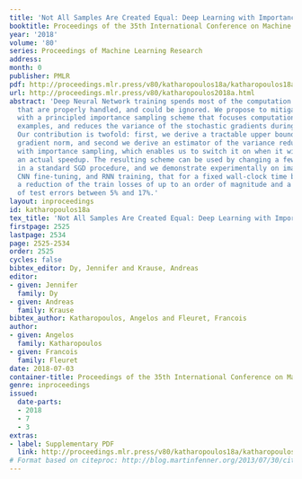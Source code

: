 ```yaml
---
title: 'Not All Samples Are Created Equal: Deep Learning with Importance Sampling'
booktitle: Proceedings of the 35th International Conference on Machine Learning
year: '2018'
volume: '80'
series: Proceedings of Machine Learning Research
address: 
month: 0
publisher: PMLR
pdf: http://proceedings.mlr.press/v80/katharopoulos18a/katharopoulos18a.pdf
url: http://proceedings.mlr.press/v80/katharopoulos2018a.html
abstract: 'Deep Neural Network training spends most of the computation on examples
  that are properly handled, and could be ignored. We propose to mitigate this phenomenon
  with a principled importance sampling scheme that focuses computation on "informative"
  examples, and reduces the variance of the stochastic gradients during training.
  Our contribution is twofold: first, we derive a tractable upper bound to the per-sample
  gradient norm, and second we derive an estimator of the variance reduction achieved
  with importance sampling, which enables us to switch it on when it will result in
  an actual speedup. The resulting scheme can be used by changing a few lines of code
  in a standard SGD procedure, and we demonstrate experimentally on image classification,
  CNN fine-tuning, and RNN training, that for a fixed wall-clock time budget, it provides
  a reduction of the train losses of up to an order of magnitude and a relative improvement
  of test errors between 5% and 17%.'
layout: inproceedings
id: katharopoulos18a
tex_title: 'Not All Samples Are Created Equal: Deep Learning with Importance Sampling'
firstpage: 2525
lastpage: 2534
page: 2525-2534
order: 2525
cycles: false
bibtex_editor: Dy, Jennifer and Krause, Andreas
editor:
- given: Jennifer
  family: Dy
- given: Andreas
  family: Krause
bibtex_author: Katharopoulos, Angelos and Fleuret, Francois
author:
- given: Angelos
  family: Katharopoulos
- given: Francois
  family: Fleuret
date: 2018-07-03
container-title: Proceedings of the 35th International Conference on Machine Learning
genre: inproceedings
issued:
  date-parts:
  - 2018
  - 7
  - 3
extras:
- label: Supplementary PDF
  link: http://proceedings.mlr.press/v80/katharopoulos18a/katharopoulos18a-supp.pdf
# Format based on citeproc: http://blog.martinfenner.org/2013/07/30/citeproc-yaml-for-bibliographies/
---
```


